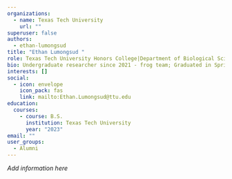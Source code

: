 ```yaml
---
organizations:
  - name: Texas Tech University
    url: ""
superuser: false
authors:
  - ethan-lumongsud
title: "Ethan Lumongsud "
role: Texas Tech University Honors College|Department of Biological Sciences
bio: Undergraduate researcher since 2021 - frog team; Graduated in Spring, 2023 and went on to medical school
interests: []
social:
  - icon: envelope
    icon_pack: fas
    link: mailto:Ethan.Lumongsud@ttu.edu
education:
  courses:
    - course: B.S.
      institution: Texas Tech University
      year: "2023"
email: ""
user_groups:
  - Alumni
---
```

*Add information here*
